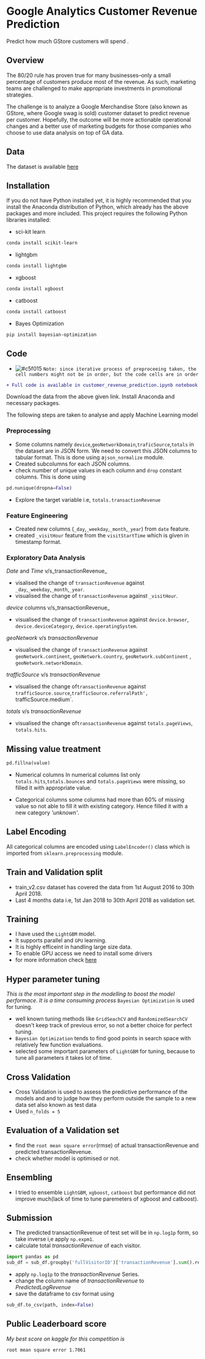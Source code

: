 # Google Analytics Customer Revenue Prediction 

Predict how much GStore customers will spend
.

## Overview
The 80/20 rule has proven true for many businesses–only a small percentage of customers produce most of the revenue. As such, marketing teams are challenged to make appropriate investments in promotional strategies.


The challenge is to analyze a Google Merchandise Store (also known as GStore, where Google swag is sold) customer dataset to predict revenue per customer. Hopefully, the outcome will be more actionable operational changes and a better use of marketing budgets for those companies who choose to use data analysis on top of GA data.
## Data
The dataset is available [here](https://www.kaggle.com/c/ga-customer-revenue-prediction/data)
## Installation
If you do not have Python installed yet, it is highly recommended that you install the Anaconda distribution of Python, which already has the above packages and more included.
This project requires the following Python libraries installed:
* sci-kit learn
```bash
conda install scikit-learn
```
* lightgbm
```bash
conda install lightgbm
```
* xgboost
```bash
conda install xgboost
```
* catboost
```bash
conda install catboost
```
* Bayes Optimization
```bash
pip install bayesian-optimization
```
## Code
- ![#c5f015](https://placehold.it/15/c5f015/000000?text=+) `Note: since iterative process of preproceeing taken, the cell numbers might not be in order, but the code cells are in order`
```diff
+ Full code is available in customer_revenue_prediction.ipynb notebook.
```
Download the data from the above given link.
Install Anaconda and necessary packages.

The following steps are taken to analyse and apply Machine Learning model
### Preprocessing
 * Some columns namely `device`,`geoNetworkDomain`,`traficSource`,`totals` in the dataset are in JSON form. We need to convert this JSON columns to tabular format. This is done using a`json_normalize` module.
* Created subcolumns for each JSON columns.
* check number of unique values in each column and `drop` constant columns.
This is done using
```python
pd.nunique(dropna=False) 
```
* Explore the target variable i.e, `totals.transactionRevenue`
### Feature Engineering
* Created new columns (`_day`,`_weekday`,`_month`,`_year`) from `date` feature.
* created `_visitHour` feature from the `visitStartTime` which is given in timestamp format.
### Exploratory Data Analysis

_Date_ and _Time_ v/s_transactionRevenue_
* visalised the change of `transactionRevenue` against `_day`,`_weekday`,`_month`,`_year`.
* visualised the change of `transactionRevenue` against `_visitHour`.

_device_ columns v/s_transactionRevenue_
* visualised the change of `transactionRevenue` against `device.browser`, `device.deviceCategory`, `device.operatingSystem`. 

_geoNetwork_ v/s _transactionRevenue_
* visualised the change of `transactionRevenue` against `geoNetwork.continent`, `geoNetwork.country`, `geoNetwork.subContinent` , `geoNetwork.networkDomain`.

_trafficSource_ v/s _transactionRevenue_
* visualised  the change of`transactionRevenue` against `trafficSource.source`,`trafficSource.referralPath', `trafficSource.medium`.

_totals_ v/s _transactionRevenue_
* visualised  the change of`transactionRevenue` against `totals.pageViews`, `totals.hits`.
## Missing value treatment
```python
pd.fillna(value)
```
* Numerical columns
In numerical columns list only `totals.hits`,`totals.bounces` and `totals.pageViews` were missing, so filled it with appropriate value.

* Categorical columns
some columns had more than 60% of missing value so not able to fill it with existing category. Hence filled it with a new category *'unknown'*.

## Label Encoding
All categorical columns  are encoded using `LabelEncoder()` class which is imported from `sklearn.preprocessing` module.

## Train and Validation split
* train_v2.csv dataset has covered the data from 1st August 2016 to 30th April 2018.
* Last 4 months data i.e, 1st Jan 2018 to 30th April 2018 as validation set.

## Training

* I have used the `LightGBM` model.
* It supports parallel and `GPU` learning. 
* It is highly efficeint in handling large size data.
* To enable GPU access we need to install some drivers
* for more information check [here](https://lightgbm.readthedocs.io/en/latest/GPU-Tutorial.html)

## Hyper parameter tuning
_This is the most important step in the modelling to boost the model performace_.
 _It is a time consuming process_
`Bayesian Optimization` is used for tuning.
* well known tuning methods like `GridSeachCV` and `RandomizedSearchCV` doesn't keep track of previous error, so not a better choice for perfect tuning.
* `Bayesian Optimization` tends to find good points in search space with relatively few function evaluations.
* selected some important parameters of `LightGBM` for tuning, because to tune all parameters it takes lot of time.

## Cross Validation
* Cross Validation is used to assess the predictive performance of the models and and to judge how they perform outside the sample to a new data set also known as test data
* Used `n_folds = 5`

## Evaluation of a Validation set
* find the `root mean square error`(rmse) of actual transactionRevenue and predicted transactionRevenue. 
* check whether model is optimised or not.

## Ensembling
* I tried to ensemble `LightGBM`, `xgboost`, `catboost` but performance did not improve much(lack of time to tune paremeters of xgboost and catboost).

## Submission
* The predicted transactionRevenue of test set will be in `np.log1p` form, so take inverse i,e apply `np.expm1`.
* calculate total _transactionRevenue_ of each visitor.
```python
import pandas as pd
sub_df = sub_df.groupby('fullVisitorID')['transactionRevenue'].sum().reset_index()
```
* apply `np.log1p` to the _transactionRevenue_ Series.
* change the column name of _transactionRevenue_ to _PredictedLogRevenue_
* save the dataframe to csv format using 
```python
sub_df.to_csv(path, index=False)
```
## Public Leaderboard score
_My best score on kaggle for this competition is_
```diff 
root mean square error 1.7061
```
